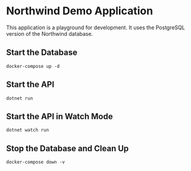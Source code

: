 # Northwind Demo Application

This application is a playground for development. It uses the PostgreSQL version of the Northwind database.

## Start the Database

```
docker-compose up -d
```

## Start the API

```
dotnet run
```

## Start the API in Watch Mode

```
dotnet watch run
```

## Stop the Database and Clean Up

```
docker-compose down -v
```
